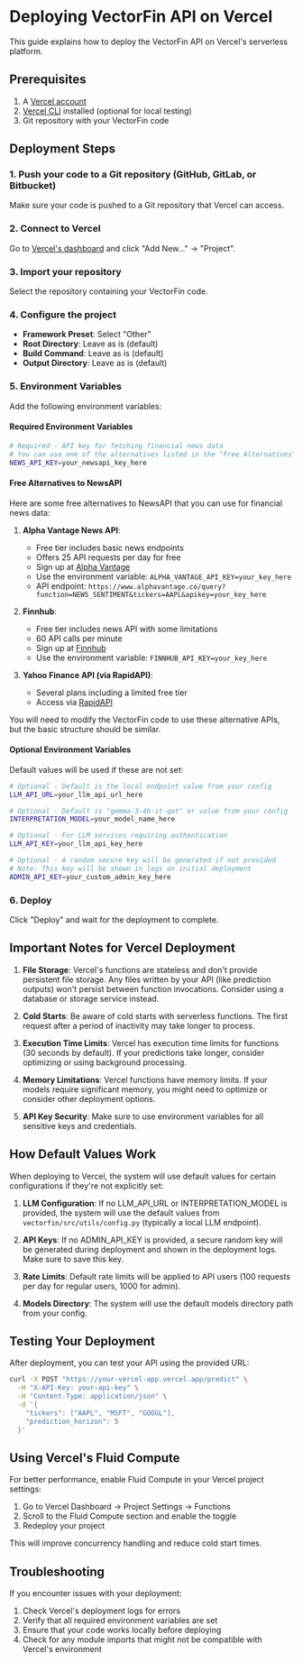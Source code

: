 # Deploying VectorFin API on Vercel

This guide explains how to deploy the VectorFin API on Vercel's serverless platform.

## Prerequisites

1. A [Vercel account](https://vercel.com/signup)
2. [Vercel CLI](https://vercel.com/docs/cli) installed (optional for local testing)
3. Git repository with your VectorFin code

## Deployment Steps

### 1. Push your code to a Git repository (GitHub, GitLab, or Bitbucket)

Make sure your code is pushed to a Git repository that Vercel can access.

### 2. Connect to Vercel

Go to [Vercel's dashboard](https://vercel.com/dashboard) and click "Add New..." → "Project".

### 3. Import your repository

Select the repository containing your VectorFin code.

### 4. Configure the project

- **Framework Preset**: Select "Other"
- **Root Directory**: Leave as is (default)
- **Build Command**: Leave as is (default)
- **Output Directory**: Leave as is (default)

### 5. Environment Variables

Add the following environment variables:

#### Required Environment Variables

```bash
# Required - API key for fetching financial news data
# You can use one of the alternatives listed in the "Free Alternatives" section below
NEWS_API_KEY=your_newsapi_key_here
```

#### Free Alternatives to NewsAPI

Here are some free alternatives to NewsAPI that you can use for financial news data:

1. **Alpha Vantage News API**:
   - Free tier includes basic news endpoints
   - Offers 25 API requests per day for free
   - Sign up at [Alpha Vantage](https://www.alphavantage.co/support/#api-key)
   - Use the environment variable: `ALPHA_VANTAGE_API_KEY=your_key_here`
   - API endpoint: `https://www.alphavantage.co/query?function=NEWS_SENTIMENT&tickers=AAPL&apikey=your_key_here`

2. **Finnhub**:
   - Free tier includes news API with some limitations
   - 60 API calls per minute
   - Sign up at [Finnhub](https://finnhub.io/register)
   - Use the environment variable: `FINNHUB_API_KEY=your_key_here`

3. **Yahoo Finance API (via RapidAPI)**:
   - Several plans including a limited free tier
   - Access via [RapidAPI](https://rapidapi.com/apidojo/api/yahoo-finance1)

You will need to modify the VectorFin code to use these alternative APIs, but the basic structure should be similar.

#### Optional Environment Variables

Default values will be used if these are not set:

```bash
# Optional - Default is the local endpoint value from your config
LLM_API_URL=your_llm_api_url_here

# Optional - Default is "gemma-3-4b-it-qat" or value from your config
INTERPRETATION_MODEL=your_model_name_here

# Optional - For LLM services requiring authentication
LLM_API_KEY=your_llm_api_key_here

# Optional - A random secure key will be generated if not provided
# Note: This key will be shown in logs on initial deployment
ADMIN_API_KEY=your_custom_admin_key_here
```

### 6. Deploy

Click "Deploy" and wait for the deployment to complete.

## Important Notes for Vercel Deployment

1. **File Storage**: Vercel's functions are stateless and don't provide persistent file storage. Any files written by your API (like prediction outputs) won't persist between function invocations. Consider using a database or storage service instead.

2. **Cold Starts**: Be aware of cold starts with serverless functions. The first request after a period of inactivity may take longer to process.

3. **Execution Time Limits**: Vercel has execution time limits for functions (30 seconds by default). If your predictions take longer, consider optimizing or using background processing.

4. **Memory Limitations**: Vercel functions have memory limits. If your models require significant memory, you might need to optimize or consider other deployment options.

5. **API Key Security**: Make sure to use environment variables for all sensitive keys and credentials.

## How Default Values Work

When deploying to Vercel, the system will use default values for certain configurations if they're not explicitly set:

1. **LLM Configuration**: If no LLM_API_URL or INTERPRETATION_MODEL is provided, the system will use the default values from `vectorfin/src/utils/config.py` (typically a local LLM endpoint).

2. **API Keys**: If no ADMIN_API_KEY is provided, a secure random key will be generated during deployment and shown in the deployment logs. Make sure to save this key.

3. **Rate Limits**: Default rate limits will be applied to API users (100 requests per day for regular users, 1000 for admin).

4. **Models Directory**: The system will use the default models directory path from your config.

## Testing Your Deployment

After deployment, you can test your API using the provided URL:

```bash
curl -X POST "https://your-vercel-app.vercel.app/predict" \
  -H "X-API-Key: your-api-key" \
  -H "Content-Type: application/json" \
  -d '{
    "tickers": ["AAPL", "MSFT", "GOOGL"],
    "prediction_horizon": 5
  }'
```

## Using Vercel's Fluid Compute

For better performance, enable Fluid Compute in your Vercel project settings:

1. Go to Vercel Dashboard → Project Settings → Functions
2. Scroll to the Fluid Compute section and enable the toggle
3. Redeploy your project

This will improve concurrency handling and reduce cold start times.

## Troubleshooting

If you encounter issues with your deployment:

1. Check Vercel's deployment logs for errors
2. Verify that all required environment variables are set
3. Ensure that your code works locally before deploying
4. Check for any module imports that might not be compatible with Vercel's environment
